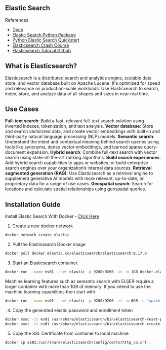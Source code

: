 ## Elastic Search

References

- [Docs](https://www.elastic.co/guide/en/elasticsearch/reference/current/elasticsearch-intro-what-is-es.html)
- [Elastic Search Python Package](https://pypi.org/project/elasticsearch/)
- [Python Elastic Search Quickstart](https://elasticsearch-py.readthedocs.io/en/v8.16.0/quickstart.html)
- [Elasticsearch Crash Course](https://youtu.be/a4HBKEda_F8?si=C8jjcKBwS1f-d57y)
- [Elasticsearch Tutorial Github](https://github.com/ImadSaddik/ElasticSearch_Python_Tutorial)

## What is Elasticsearch?

Elasticsearch is a distributed search and analytics engine, scalable data store, and vector database built on Apache Lucene.
It's optimized for speed and relevance on production-scale workloads. Use Elasticsearch to search, index, store, and analyze data of all shapes and sizes in near real time.

## Use Cases

**Full-text search**: Build a fast, relevant full-text search solution using inverted indexes, tokenization, and text analysis.
**Vector database**: Store and search vectorized data, and create vector embeddings with built-in and third-party natural language processing (NLP) models.
**Semantic search**: Understand the intent and contextual meaning behind search queries using tools like synonyms, dense vector embeddings, and learned sparse query-document expansion.
**Hybrid search**: Combine full-text search with vector search using state-of-the-art ranking algorithms.
**Build search experiences**: Add hybrid search capabilities to apps or websites, or build enterprise search engines over your organization’s internal data sources.
**Retrieval augmented generation (RAG)**: Use Elasticsearch as a retrieval engine to supplement generative AI models with more relevant, up-to-date, or proprietary data for a range of use cases.
**Geospatial search**: Search for locations and calculate spatial relationships using geospatial queries.

## Installation Guide

Install Elastic Search With Docker - [Click Here](https://www.elastic.co/guide/en/elasticsearch/reference/current/docker.html)

1. Create a new docker network

```bash
docker network create elastic
```

2. Pull the Elasticsearch Docker image

```bash
docker pull docker.elastic.co/elasticsearch/elasticsearch:8.17.0
```

3. Start an Elasticsearch container.

```bash
docker run --name es01 --net elastic -p 9200:9200 -it -m 1GB docker.elastic.co/elasticsearch/elasticsearch:8.17.0
```

Machine learning features such as semantic search with ELSER require a larger container with more than 1GB of memory. If you intend to use the machine learning capabilities then start with

```bash
docker run --name es01 --net elastic -p 9200:9200 -it -m 6GB -e "xpack.ml.use_auto_machine_memory_percent=true" docker.elastic.co/elasticsearch/elasticsearch:8.17.0
```

4. Copy the generated elastic password and enrollment token

```bash
docker exec -it es01 /usr/share/elasticsearch/bin/elasticsearch-reset-password -u elastic
docker exec -it es01 /usr/share/elasticsearch/bin/elasticsearch-create-enrollment-token -s kibana
```

5. Copy the SSL Certificate from container to local machine

```bash
docker cp es01:/usr/share/elasticsearch/config/certs/http_ca.crt .
```
